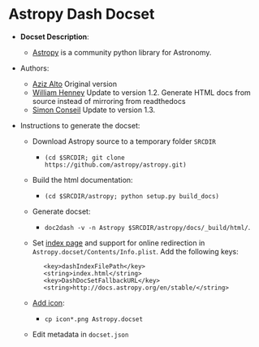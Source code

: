 Astropy Dash Docset
=======================

- __Docset Description__:
    - [Astropy](http://www.astropy.org/) is a community python library for Astronomy.

- Authors:
    - [Aziz Alto](https://github.com/iamaziz) Original version
    - [William Henney](https://github.com/deprecated) Update to version 1.2. Generate HTML docs from source instead of mirroring from readthedocs
    - [Simon Conseil](https://github.com/saimn) Update to version 1.3.

- Instructions to generate the docset:
	- Download Astropy source to a temporary folder `SRCDIR`
	  - `(cd $SRCDIR; git clone https://github.com/astropy/astropy.git)`
    - Build the html documentation:
	  - `(cd $SRCDIR/astropy; python setup.py build_docs)`
    - Generate docset:
      - `doc2dash -v -n Astropy $SRCDIR/astropy/docs/_build/html/`.
    - Set [index page](http://kapeli.com/docsets#settingindexpage) and support for online redirection in `Astropy.docset/Contents/Info.plist`. Add the following keys:

			 <key>dashIndexFilePath</key>
			 <string>index.html</string>
			 <key>DashDocSetFallbackURL</key>
			 <string>http://docs.astropy.org/en/stable/</string>

    - [Add icon](http://kapeli.com/docsets#addingicon):
	  - `cp icon*.png Astropy.docset`
	- Edit metadata in `docset.json`

